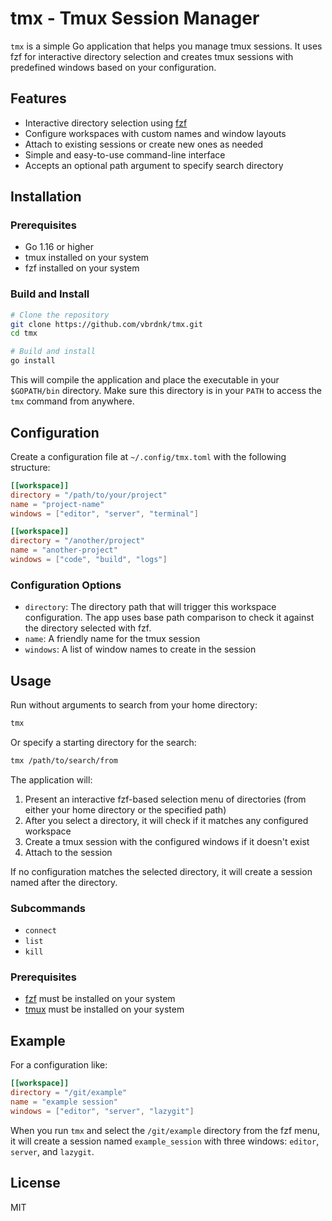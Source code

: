 # tmx - Tmux Session Manager

`tmx` is a simple Go application that helps you manage tmux sessions. It uses fzf for interactive directory selection and creates tmux sessions with predefined windows based on your configuration.

## Features

- Interactive directory selection using [fzf](https://github.com/junegunn/fzf)
- Configure workspaces with custom names and window layouts
- Attach to existing sessions or create new ones as needed
- Simple and easy-to-use command-line interface
- Accepts an optional path argument to specify search directory

## Installation

### Prerequisites

- Go 1.16 or higher
- tmux installed on your system
- fzf installed on your system

### Build and Install

```bash
# Clone the repository
git clone https://github.com/vbrdnk/tmx.git
cd tmx

# Build and install
go install
```

This will compile the application and place the executable in your `$GOPATH/bin` directory. Make sure this directory is in your `PATH` to access the `tmx` command from anywhere.

## Configuration

Create a configuration file at `~/.config/tmx.toml` with the following structure:

```toml
[[workspace]]
directory = "/path/to/your/project"
name = "project-name"
windows = ["editor", "server", "terminal"]

[[workspace]]
directory = "/another/project"
name = "another-project"
windows = ["code", "build", "logs"]
```

### Configuration Options

- `directory`: The directory path that will trigger this workspace configuration. The app uses base path comparison to check it against the directory selected with fzf.
- `name`: A friendly name for the tmux session
- `windows`: A list of window names to create in the session

## Usage

Run without arguments to search from your home directory:

```bash
tmx
```

Or specify a starting directory for the search:

```bash
tmx /path/to/search/from
```

The application will:

1. Present an interactive fzf-based selection menu of directories (from either your home directory or the specified path)
2. After you select a directory, it will check if it matches any configured workspace
3. Create a tmux session with the configured windows if it doesn't exist
4. Attach to the session

If no configuration matches the selected directory, it will create a session named after the directory.

### Subcommands

- `connect`
- `list`
- `kill`

### Prerequisites

- [fzf](https://github.com/junegunn/fzf) must be installed on your system
- [tmux](https://github.com/tmux/tmux/wiki) must be installed on your system

## Example

For a configuration like:

```toml
[[workspace]]
directory = "/git/example"
name = "example session"
windows = ["editor", "server", "lazygit"]
```

When you run `tmx` and select the `/git/example` directory from the fzf menu, it will create a session named `example_session` with three windows: `editor`, `server`, and `lazygit`.

## License

MIT
